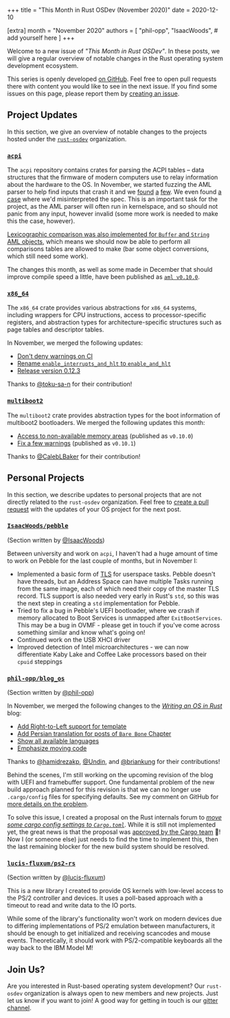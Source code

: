 +++
title = "This Month in Rust OSDev (November 2020)"
date = 2020-12-10

[extra]
month = "November 2020"
authors = [
    "phil-opp",
    "IsaacWoods",
    # add yourself here
]
+++

Welcome to a new issue of _"This Month in Rust OSDev"_. In these posts, we will give a regular overview of notable changes in the Rust operating system development ecosystem.

<!-- more -->

This series is openly developed [on GitHub](https://github.com/rust-osdev/homepage/). Feel free to open pull requests there with content you would like to see in the next issue. If you find some issues on this page, please report them by [creating an issue](https://github.com/rust-osdev/homepage/issues/new).

<!--
    This is a draft for the upcoming "This Month in Rust OSDev (November 2020)" post.
    Feel free to create pull requests against the `next` branch to add your
    content here.
    Please take a look at the past posts on https://rust-osdev.com/ to see the
    general structure of these posts.
-->

## Project Updates

In this section, we give an overview of notable changes to the projects hosted under the [`rust-osdev`] organization.

[`rust-osdev`]: https://github.com/rust-osdev/about

### [`acpi`](https://github.com/rust-osdev/acpi)

The `acpi` repository contains crates for parsing the ACPI tables – data structures that the firmware of modern
computers use to relay information about the hardware to the OS. In November, we started fuzzing the AML parser to
help find inputs that crash it and we [found](https://github.com/rust-osdev/acpi/commit/56472490c9564b6740eb5e416624d73be8841faa)
[a](https://github.com/rust-osdev/acpi/commit/5ab486d1a8a8a8160025b88e369e22dc8d993273) [few](https://github.com/rust-osdev/acpi/commit/747bcfd28d44bbdfd39ad4805bba574ac320daf8).
We even found [a case](https://github.com/rust-osdev/acpi/commit/52b05fd91ebb40e9c5511d568b19cb5f10b33d83) where
we'd misinterpreted the spec. This is an important task for the project, as the AML parser will often run in
kernelspace, and so should not panic from any input, however invalid (some more work is needed to make this the
case, however).

[Lexicographic comparison was also implemented for `Buffer` and `String` AML objects](https://github.com/rust-osdev/acpi/commit/6d2045de3acb9b74347ac6ce9ad01051be7bea82),
which means we should now be able to perform all comparisons tables are allowed to make (bar some object
conversions, which still need some work).

The changes this month, as well as some made in December that should improve compile speed a little, have been
published as [`aml v0.10.0`](https://crates.io/crates/aml).

### [`x86_64`](https://github.com/rust-osdev/x86_64)

The `x86_64` crate provides various abstractions for `x86_64` systems, including wrappers for CPU instructions, access to processor-specific registers, and abstraction types for architecture-specific structures such as page tables and descriptor tables.

In November, we merged the following updates:

- [Don't deny warnings on CI](https://github.com/rust-osdev/x86_64/pull/201)
- [Rename `enable_interrupts_and_hlt` to `enable_and_hlt`](https://github.com/rust-osdev/x86_64/pull/206)
- [Release version 0.12.3](https://github.com/rust-osdev/x86_64/pull/200)

Thanks to [@toku-sa-n](https://github.com/toku-sa-n) for their contribution!

### [`multiboot2`](https://github.com/rust-osdev/multiboot2-elf64)

The `multiboot2` crate provides abstraction types for the boot information of multiboot2 bootloaders. We merged the following updates this month:

- [Access to non-available memory areas](https://github.com/rust-osdev/multiboot2-elf64/pull/71) <span class="gray">(published as `v0.10.0`)</span>
- [Fix a few warnings](https://github.com/rust-osdev/multiboot2-elf64/commit/a1237bcf357e5d4a5a6c40038fd1e690ef7305d9) <span class="gray">(published as `v0.10.1`)</span>

Thanks to [@CalebLBaker](https://github.com/CalebLBaker) for their contribution!

## Personal Projects

In this section, we describe updates to personal projects that are not directly related to the `rust-osdev` organization. Feel free to [create a pull request](https://github.com/rust-osdev/homepage/pulls) with the updates of your OS project for the next post.

### [`IsaacWoods/pebble`](https://github.com/IsaacWoods/pebble)

<span class="gray">(Section written by [@IsaacWoods](https://github.com/IsaacWoods))</span>

Between university and work on `acpi`, I haven't had a huge amount of time to work on Pebble for the last couple of
months, but in November I:
- Implemented a basic form of [TLS](https://en.wikipedia.org/wiki/Thread-local_storage) for userspace tasks. Pebble
  doesn't have threads, but an Address Space can have multiple Tasks running from the same image, each of which
  need their copy of the master TLS record. TLS support is also needed very early in Rust's `std`, so this was the
  next step in creating a `std` implementation for Pebble.
- Tried to fix a bug in Pebble's UEFI bootloader, where we crash if memory allocated to Boot Services is unmapped
  after `ExitBootServices`. This may be a bug in OVMF - please get in touch if you've come across something
  similar and know what's going on!
- Continued work on the USB XHCI driver
- Improved detection of Intel microarchitectures - we can now differentiate Kaby Lake and Coffee Lake processors
  based on their `cpuid` steppings

### [`phil-opp/blog_os`](https://github.com/phil-opp/blog_os)

<span class="gray">(Section written by [@phil-opp](https://github.com/phil-opp))</span>

In November, we merged the following changes to the [_Writing an OS in Rust_](https://os.phil-opp.com/) blog:

- [Add Right-to-Left support for template](https://github.com/phil-opp/blog_os/pull/875)
- [Add Persian translation for posts of `Bare Bone` Chapter](https://github.com/phil-opp/blog_os/pull/878)
- [Show all available languages](https://github.com/phil-opp/blog_os/pull/880)
- [Emphasize moving code](https://github.com/phil-opp/blog_os/pull/883)

Thanks to [@hamidrezakp](https://github.com/hamidrezakp), [@Undin](https://github.com/Undin), and [@briankung](https://github.com/briankung) for their contributions!

Behind the scenes, I'm still working on the upcoming revision of the blog with UEFI and framebuffer support. One fundamental problem of the new build approach planned for this revision is that we can no longer use `.cargo/config` files for specifying defaults. See my comment on GitHub for [more details on the problem](https://github.com/rust-lang/cargo/pull/8757#issuecomment-713897532).

To solve this issue, I created a proposal on the Rust internals forum to [_move some cargo config settings to `Cargo.toml`_](https://internals.rust-lang.org/t/proposal-move-some-cargo-config-settings-to-cargo-toml/13336). While it is still not implemented yet, the great news is that the proposal was [approved by the Cargo team](https://internals.rust-lang.org/t/proposal-move-some-cargo-config-settings-to-cargo-toml/13336/14) 🎉! Now I (or someone else) just needs to find the time to implement this, then the last remaining blocker for the new build system should be resolved.

### [`lucis-fluxum/ps2-rs`](https://github.com/lucis-fluxum/ps2-rs)

<span class="gray">(Section written by [@lucis-fluxum](https://github.com/lucis-fluxum))</span>

This is a new library I created to provide OS kernels with low-level access to the PS/2 controller and devices. It
uses a poll-based approach with a timeout to read and write data to the IO ports.

While some of the library's functionality won't work on modern devices due to differing implementations of PS/2
emulation between manufacturers, it should be enough to get initialized and receiving scancodes and mouse events.
Theoretically, it should work with PS/2-compatible keyboards all the way back to the IBM Model M!

## Join Us?

Are you interested in Rust-based operating system development? Our `rust-osdev` organization is always open to new members and new projects. Just let us know if you want to join! A good way for getting in touch is our [gitter channel](https://gitter.im/rust-osdev/Lobby).
